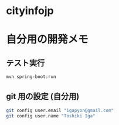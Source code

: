 # cityinfojp



# 自分用の開発メモ

## テスト実行

```sh
mvn spring-boot:run
```

## git 用の設定 (自分用)

```sh
git config user.email "igapyon@gmail.com"
git config user.name "Toshiki Iga"
```

